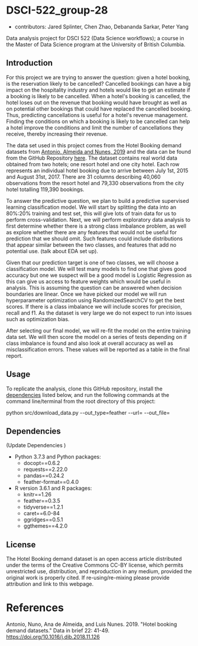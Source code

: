 # DSCI-522_group-28

  - contributors: Jared Splinter, Chen Zhao, Debananda Sarkar, Peter Yang

Data analysis project for DSCI 522 (Data Science workflows); a
course in the Master of Data Science program at the University of
British Columbia.

## Introduction

For this project we are trying to answer the question: given a hotel booking, is the reservation likely to be cancelled? Cancelled bookings can have a big impact on the hospitality industry and hotels would like to get an estimate if a booking is likely to be cancelled. When a hotel's booking is cancelled, the hotel loses out on the revenue that booking would have brought as well as on potential other bookings that could have replaced the cancelled booking. Thus, predicting cancellations is useful for a hotel's revenue management. Finding the conditions on which a booking is likely to be cancelled can help a hotel improve the conditions and limit the number of cancellations they receive, thereby increasing their revenue.

The data set used in this project comes from the Hotel Booking demand datasets from [Antonio, Almeida and Nunes, 2019](https://www.sciencedirect.com/science/article/pii/S2352340918315191#ack0005) and the data can be found from the GitHub Repository [here](https://github.com/rfordatascience/tidytuesday/tree/master/data/2020/2020-02-11). The dataset contains real world data obtained from two hotels; one resort hotel and one city hotel. Each row represents an individual hotel booking due to arrive between July 1st, 2015 and August 31st, 2017. There are 31 columns describing 40,060 observations from the resort hotel and 79,330 observations from the city hotel totalling 119,390 bookings.

To answer the predictive question, we plan to build a predictive supervised learning classification model. We will start by splitting the data into an 80%:20% training and test set, this will give lots of train data for us to perform cross-validation. Next, we will perform exploratory data analysis to first determine whether there is a strong class imbalance problem, as well as explore whether there are any features that would not be useful for prediction that we should omit. Such features could include distributions that appear similar between the two classes, and features that add no potential use. (talk about EDA set up).

Given that our prediction target is one of two classes, we will choose a classification model. We will test many models to find one that gives good accuracy but one we suspect will be a good model is Logistic Regression as this can give us access to feature weights which would be useful in analysis. This is assuming the question can be answered when decision boundaries are linear. Once we have picked our model we will run hyperparameter optimization using RandomizedSearchCV to get the best scores. If there is a class imbalance we will include scores for precision, recall and f1. As the dataset is very large we do not expect to run into issues such as optimization bias. 

After selecting our final model, we will re-fit the model on the entire training data set. We will then score the model on a series of tests depending on if class imbalance is found and also look at overall accuracy as well as misclassification errors. These values will be reported as a table in the final report.

## Usage

To replicate the analysis, clone this GitHub repository, install the
[dependencies](#dependencies) listed below, and run the following
commands at the command line/terminal from the root directory of this
project:

   python src/download_data.py --out_type=feather --url= --out_file=

## Dependencies

(Update Dependencies )

  - Python 3.7.3 and Python packages:
      - docopt==0.6.2
      - requests==2.22.0
      - pandas==0.24.2
      - feather-format==0.4.0
  - R version 3.6.1 and R packages:
      - knitr==1.26
      - feather==0.3.5
      - tidyverse==1.2.1
      - caret==6.0-84
      - ggridges==0.5.1
      - ggthemes==4.2.0

## License

The Hotel Booking demand dataset is an open access article distributed under the terms of the Creative Commons CC-BY license, which permits unrestricted use, distribution, and reproduction in any medium, provided the original work is properly cited.  If re-using/re-mixing please provide attribution and link to this webpage.

# References

<div id="refs" class="references">

<div id="ref-Hotel2019">

Antonio, Nuno, Ana de Almeida, and Luis Nunes. 2019. "Hotel booking demand datasets." Data in brief 22: 41-49. <https://doi.org/10.1016/j.dib.2018.11.126>

</div>

</div>
